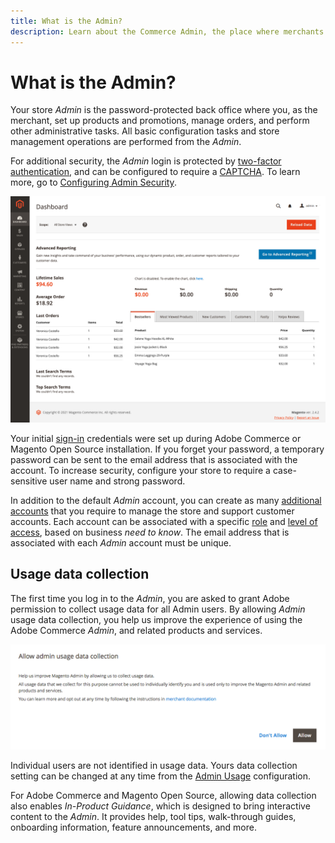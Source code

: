 ```yaml
---
title: What is the Admin?
description: Learn about the Commerce Admin, the place where merchants set up products and promotions, manage orders, and perform other administrative tasks.
---
```

# What is the Admin?

Your store _Admin_ is the password-protected back office where you, as the merchant, set up products and promotions, manage orders, and perform other administrative tasks. All basic configuration tasks and store management operations are performed from the _Admin_.

For additional security, the _Admin_ login is protected by [two-factor authentication](https://docs.magento.com/user-guide/stores/security-two-factor-authentication.html), and can be configured to require a [CAPTCHA](https://docs.magento.com/user-guide/stores/security-captcha.html). To learn more, go to [Configuring Admin Security](https://docs.magento.com/user-guide/stores/security-admin.html).

![Admin Sidebar and Dashboard](./assets/admin-dashboard.png)<!-- zoom -->

Your initial [sign-in](admin-signin.md) credentials were set up during Adobe Commerce or Magento Open Source installation. If you forget your password, a temporary password can be sent to the email address that is associated with the account. To increase security, configure your store to require a case-sensitive user name and strong password.

In addition to the default _Admin_ account, you can create as many [additional accounts](https://docs.magento.com/user-guide/system/permissions-users-all.html) that you require to manage the store and support customer accounts. Each account can be associated with a specific [role](https://docs.magento.com/user-guide/system/permissions-user-roles.html) and [level of access](https://docs.magento.com/user-guide/system/permissions-role-resources.html), based on business _need to know_. The email address that is associated with each _Admin_ account must be unique.

## Usage data collection

The first time you log in to the _Admin_, you are asked to grant Adobe permission to collect usage data for all Admin users. By allowing _Admin_ usage data collection, you help us improve the experience of using the Adobe Commerce _Admin_, and related products and services.

![Allow admin usage data collection](./assets/admin-usage-data.png)<!-- zoom -->

Individual users are not identified in usage data. Yours data collection setting can be changed at any time from the [Admin Usage](https://docs.magento.com/user-guide/configuration/advanced/admin.html#admin-usage) configuration.

For Adobe Commerce and Magento Open Source, allowing data collection also enables _In-Product Guidance_, which is designed to bring interactive content to the _Admin_. It provides help, tool tips, walk-through guides, onboarding information, feature announcements, and more.
